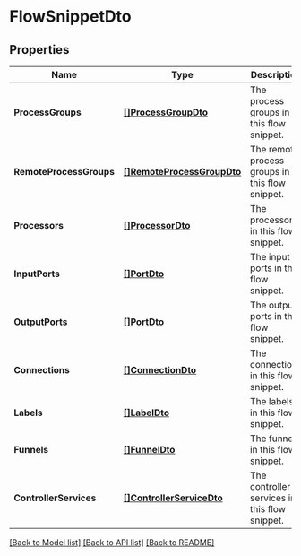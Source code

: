 # FlowSnippetDto

## Properties
Name | Type | Description | Notes
------------ | ------------- | ------------- | -------------
**ProcessGroups** | [**[]ProcessGroupDto**](ProcessGroupDTO.md) | The process groups in this flow snippet. | [optional] [default to null]
**RemoteProcessGroups** | [**[]RemoteProcessGroupDto**](RemoteProcessGroupDTO.md) | The remote process groups in this flow snippet. | [optional] [default to null]
**Processors** | [**[]ProcessorDto**](ProcessorDTO.md) | The processors in this flow snippet. | [optional] [default to null]
**InputPorts** | [**[]PortDto**](PortDTO.md) | The input ports in this flow snippet. | [optional] [default to null]
**OutputPorts** | [**[]PortDto**](PortDTO.md) | The output ports in this flow snippet. | [optional] [default to null]
**Connections** | [**[]ConnectionDto**](ConnectionDTO.md) | The connections in this flow snippet. | [optional] [default to null]
**Labels** | [**[]LabelDto**](LabelDTO.md) | The labels in this flow snippet. | [optional] [default to null]
**Funnels** | [**[]FunnelDto**](FunnelDTO.md) | The funnels in this flow snippet. | [optional] [default to null]
**ControllerServices** | [**[]ControllerServiceDto**](ControllerServiceDTO.md) | The controller services in this flow snippet. | [optional] [default to null]

[[Back to Model list]](../README.md#documentation-for-models) [[Back to API list]](../README.md#documentation-for-api-endpoints) [[Back to README]](../README.md)



